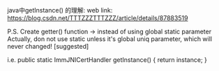 java中getInstance() 的理解:
web link: https://blog.csdn.net/TTTZZZTTTZZZ/article/details/87883519

P.S. Create getter() function -> instead of using global static parameter
     Actually, don not use static unless it's global uniq parameter, which will never changed! [suggested] 

i.e.
    public static ImmJNICertHandler getInstance() {
        return instance;
    }



